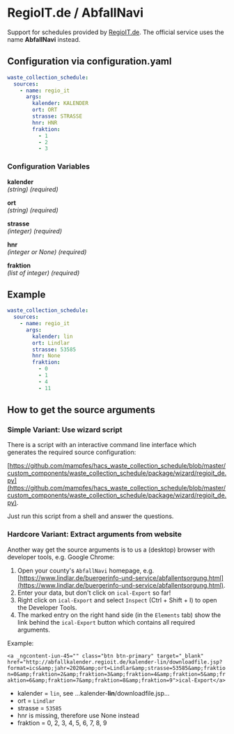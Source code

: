 # RegioIT.de / AbfallNavi

Support for schedules provided by [RegioIT.de](https://www.regioit.de). The official service uses the name **AbfallNavi** instead.

## Configuration via configuration.yaml

```yaml
waste_collection_schedule:
  sources:
    - name: regio_it
      args:
        kalender: KALENDER
        ort: ORT
        strasse: STRASSE
        hnr: HNR
        fraktion:
          - 1
          - 2
          - 3
```

### Configuration Variables

**kalender**<br>
*(string) (required)*

**ort**<br>
*(string) (required)*

**strasse**<br>
*(integer) (required)*

**hnr**<br>
*(integer or None) (required)*

**fraktion**<br>
*(list of integer) (required)*

## Example

```yaml
waste_collection_schedule:
  sources:
    - name: regio_it
      args:
        kalender: lin
        ort: Lindlar
        strasse: 53585
        hnr: None
        fraktion:
          - 0
          - 1
          - 4
          - 11
```

## How to get the source arguments

### Simple Variant: Use wizard script

There is a script with an interactive command line interface which generates the required source configuration:

[https://github.com/mampfes/hacs_waste_collection_schedule/blob/master/custom_components/waste_collection_schedule/package/wizard/regioit_de.py](https://github.com/mampfes/hacs_waste_collection_schedule/blob/master/custom_components/waste_collection_schedule/package/wizard/regioit_de.py).

Just run this script from a shell and answer the questions.

### Hardcore Variant: Extract arguments from website

Another way get the source arguments is to us a (desktop) browser with developer tools, e.g. Google Chrome:

1. Open your county's `AbfallNavi` homepage, e.g. [https://www.lindlar.de/buergerinfo-und-service/abfallentsorgung.html](https://www.lindlar.de/buergerinfo-und-service/abfallentsorgung.html).
2. Enter your data, but don't click on `ical-Export` so far!
3. Right click on `ical-Export` and select `Inspect` (Ctrl + Shift + I) to open the Developer Tools.
4. The marked entry on the right hand side (in the `Elements` tab) show the link behind the `ical-Export` button which contains all required arguments.

Example:

`<a _ngcontent-iun-45="" class="btn btn-primary" target="_blank" href="http://abfallkalender.regioit.de/kalender-lin/downloadfile.jsp?format=ics&amp;jahr=2020&amp;ort=Lindlar&amp;strasse=53585&amp;fraktion=0&amp;fraktion=2&amp;fraktion=3&amp;fraktion=4&amp;fraktion=5&amp;fraktion=6&amp;fraktion=7&amp;fraktion=8&amp;fraktion=9">ical-Export</a>`

- kalender = `lin`, see ...kalender-**lin**/downloadfile.jsp...
- ort = `Lindlar`
- strasse = `53585`
- hnr is missing, therefore use None instead
- fraktion = 0, 2, 3, 4, 5, 6, 7, 8, 9
